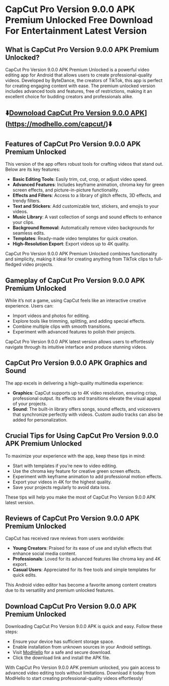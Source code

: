 # CapCut Pro Version 9.0.0 APK Premium Unlocked Free Download For Entertainment Latest Version

## What is CapCut Pro Version 9.0.0 APK Premium Unlocked?
CapCut Pro Version 9.0.0 APK Premium Unlocked is a powerful video editing app for Android that allows users to create professional-quality videos. Developed by ByteDance, the creators of TikTok, this app is perfect for creating engaging content with ease. The premium unlocked version includes advanced tools and features, free of restrictions, making it an excellent choice for budding creators and professionals alike.

## ⬇️[Downoload CapCut Pro Version 9.0.0 APK]([)](https://modhello.com/capcut/)⬇️

## Features of CapCut Pro Version 9.0.0 APK Premium Unlocked
This version of the app offers robust tools for crafting videos that stand out. Below are its key features:

- **Basic Editing Tools**: Easily trim, cut, crop, or adjust video speed.
- **Advanced Features**: Includes keyframe animation, chroma key for green screen effects, and picture-in-picture functionality.
- **Effects and Filters**: Access to a library of glitch effects, 3D effects, and trendy filters.
- **Text and Stickers**: Add customizable text, stickers, and emojis to your videos.
- **Music Library**: A vast collection of songs and sound effects to enhance your clips.
- **Background Removal**: Automatically remove video backgrounds for seamless edits.
- **Templates**: Ready-made video templates for quick creation.
- **High-Resolution Export**: Export videos up to 4K quality.

CapCut Pro Version 9.0.0 APK Premium Unlocked combines functionality and simplicity, making it ideal for creating anything from TikTok clips to full-fledged video projects.

## Gameplay of CapCut Pro Version 9.0.0 APK Premium Unlocked
While it’s not a game, using CapCut feels like an interactive creative experience. Users can:

- Import videos and photos for editing.
- Explore tools like trimming, splitting, and adding special effects.
- Combine multiple clips with smooth transitions.
- Experiment with advanced features to polish their projects.

CapCut Pro Version 9.0.0 APK latest version allows users to effortlessly navigate through its intuitive interface and produce stunning videos.

## CapCut Pro Version 9.0.0 APK Graphics and Sound
The app excels in delivering a high-quality multimedia experience:

- **Graphics**: CapCut supports up to 4K video resolution, ensuring crisp, professional output. Its effects and transitions elevate the visual appeal of your projects.
- **Sound**: The built-in library offers songs, sound effects, and voiceovers that synchronize perfectly with videos. Custom audio tracks can also be added for personalization.

## Crucial Tips for Using CapCut Pro Version 9.0.0 APK Premium Unlocked
To maximize your experience with the app, keep these tips in mind:

- Start with templates if you’re new to video editing.
- Use the chroma key feature for creative green screen effects.
- Experiment with keyframe animation to add professional motion effects.
- Export your videos in 4K for the highest quality.
- Save your projects regularly to avoid data loss.

These tips will help you make the most of CapCut Pro Version 9.0.0 APK latest version.

## Reviews of CapCut Pro Version 9.0.0 APK Premium Unlocked
CapCut has received rave reviews from users worldwide:

- **Young Creators**: Praised for its ease of use and stylish effects that enhance social media content.
- **Professionals**: Loved for its advanced features like chroma key and 4K export.
- **Casual Users**: Appreciated for its free tools and simple templates for quick edits.

This Android video editor has become a favorite among content creators due to its versatility and premium unlocked features.

## Download CapCut Pro Version 9.0.0 APK Premium Unlocked
Downloading CapCut Pro Version 9.0.0 APK is quick and easy. Follow these steps:

- Ensure your device has sufficient storage space.
- Enable installation from unknown sources in your Android settings.
- Visit [ModHello](https://modhello.com) for a safe and secure download.
- Click the download link and install the APK file.

With CapCut Pro Version 9.0.0 APK premium unlocked, you gain access to advanced video editing tools without limitations. Download it today from ModHello to start creating professional-quality videos effortlessly!

